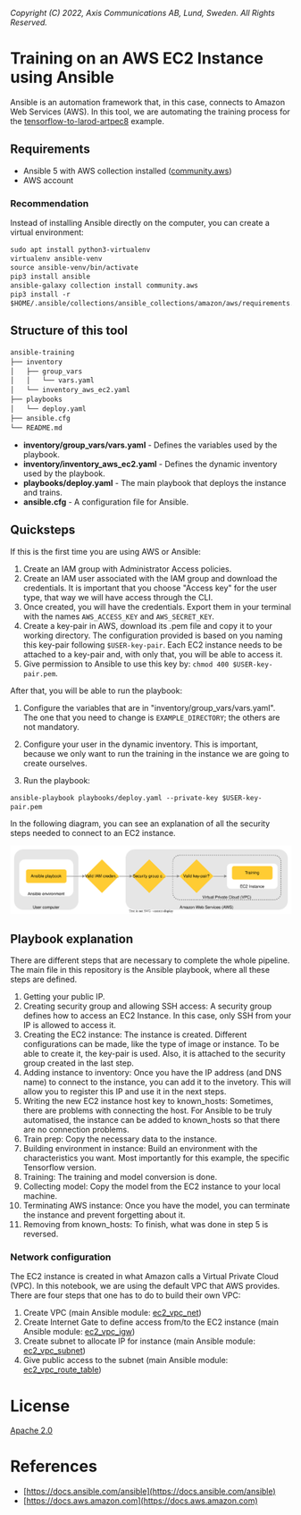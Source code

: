 *Copyright (C) 2022, Axis Communications AB, Lund, Sweden. All Rights Reserved.*

# Training on an AWS EC2 Instance using Ansible

Ansible is an automation framework that, in this case, connects to Amazon Web Services (AWS). In this tool, we are automating the training process for the [tensorflow-to-larod-artpec8](https://github.com/AxisCommunications/acap-native-sdk-examples/tree/master/tensorflow-to-larod-artpec8) example.

## Requirements

- Ansible 5 with AWS collection installed ([community.aws](https://docs.ansible.com/ansible/latest/collections/community/aws/index.html))
- AWS account

### Recommendation

Instead of installing Ansible directly on the computer, you can create a virtual environment:
	
```
sudo apt install python3-virtualenv
virtualenv ansible-venv
source ansible-venv/bin/activate
pip3 install ansible
ansible-galaxy collection install community.aws
pip3 install -r $HOME/.ansible/collections/ansible_collections/amazon/aws/requirements.txt
```

## Structure of this tool

```bash
ansible-training
├── inventory
│   ├── group_vars
│   │   └── vars.yaml
│   └── inventory_aws_ec2.yaml
├── playbooks
│   └── deploy.yaml
├── ansible.cfg
└── README.md
```

- **inventory/group_vars/vars.yaml** - Defines the variables used by the playbook.
- **inventory/inventory_aws_ec2.yaml** - Defines the dynamic inventory used by the playbook.
- **playbooks/deploy.yaml** - The main playbook that deploys the instance and trains.
- **ansible.cfg** - A configuration file for Ansible.


## Quicksteps

If this is the first time you are using AWS or Ansible:

1. Create an IAM group with Administrator Access policies.
2. Create an IAM user associated with the IAM group and download the credentials. It is important that you choose "Access key" for the user type, that way we will have access through the CLI.
3. Once created, you will have the credentials. Export them in your terminal with the names ```AWS_ACCESS_KEY``` and ```AWS_SECRET_KEY```.
4. Create a key-pair in AWS, download its .pem file and copy it to your working directory. The configuration provided is based on you naming this key-pair following ```$USER-key-pair```. Each EC2 instance needs to be attached to a key-pair and, with only that, you will be able to access it. 
5. Give permission to Ansible to use this key by: ```chmod 400 $USER-key-pair.pem```.

After that, you will be able to run the playbook:

1. Configure the variables that are in "inventory/group_vars/vars.yaml". The one that you need to change is ```EXAMPLE_DIRECTORY```; the others are not mandatory.

2. Configure your user in the dynamic inventory. This is important, because we only want to run the training in the instance we are going to create ourselves.

3. Run the playbook:

```
ansible-playbook playbooks/deploy.yaml --private-key $USER-key-pair.pem
```

In the following diagram, you can see an explanation of all the security steps needed to connect to an EC2 instance.

![Security diagram](data/security_diagram.svg)

## Playbook explanation

There are different steps that are necessary to complete the whole pipeline. The main file in this repository is the Ansible playbook, where all these steps are defined.

1. Getting your public IP.
2. Creating security group and allowing SSH access: 
A security group defines how to access an EC2 Instance. In this case, only SSH from your IP is allowed to access it.
3. Creating the EC2 instance: 
The instance is created. Different configurations can be made, like the type of image or instance. To be able to create it, the key-pair is used. Also, it is attached to the security group created in the last step.
4. Adding instance to inventory: 
Once you have the IP address (and DNS name) to connect to the instance, you can add it to the invetory. This will allow you to register this IP and use it in the next steps.
5. Writing the new EC2 instance host key to known_hosts:
Sometimes, there are problems with connecting the host. For Ansible to be truly automatised, the instance can be added to known_hosts so that there are no connection problems.
6. Train prep: 
Copy the necessary data to the instance.
7. Building environment in instance: 
Build an environment with the characteristics you want. Most importantly for this example, the specific Tensorflow version.
8. Training: 
The training and model conversion is done.
9. Collecting model: 
Copy the model from the EC2 instance to your local machine.
10. Terminating AWS instance: 
Once you have the model, you can terminate the instance and prevent forgetting about it.
11. Removing from known_hosts:
To finish, what was done in step 5 is reversed.


### Network configuration
The EC2 instance is created in what Amazon calls a Virtual Private Cloud (VPC). In this notebook, we are using the default VPC that AWS provides. There are four steps that one has to do to build their own VPC:

1. Create VPC (main Ansible module: [ec2_vpc_net](https://docs.ansible.com/ansible/latest/collections/amazon/aws/ec2_vpc_net_module.html))
2. Create Internet Gate to define access from/to the EC2 instance (main Ansible module: [ec2_vpc_igw]())
3. Create subnet to allocate IP for instance (main Ansible module: [ec2_vpc_subnet]())
4. Give public access to the subnet (main Ansible module: [ec2_vpc_route_table]())

# License
[Apache 2.0](../LICENSE)

# References
- [https://docs.ansible.com/ansible](https://docs.ansible.com/ansible)
- [https://docs.aws.amazon.com](https://docs.aws.amazon.com)
